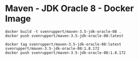 # Maven - JDK Oracle 8 - Docker Image

```
docker build -t svenruppert/maven-3.5-jdk-oracle-08 .
docker push svenruppert/maven-3.5-jdk-oracle-08:latest

docker tag svenruppert/maven-3.5-jdk-oracle-08:latest svenruppert/maven-3.5-jdk-oracle-08:1.8.172
docker push svenruppert/maven-3.5-jdk-oracle-08:1.8.172
```
